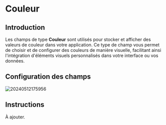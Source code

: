# Couleur

## Introduction

Les champs de type **Couleur** sont utilisés pour stocker et afficher des valeurs de couleur dans votre application. Ce type de champ vous permet de choisir et de configurer des couleurs de manière visuelle, facilitant ainsi l'intégration d'éléments visuels personnalisés dans votre interface ou vos données.

## Configuration des champs

![20240512175956](https://static-docs.nocobase.com/20240512175956.png)

## Instructions

À ajouter.
